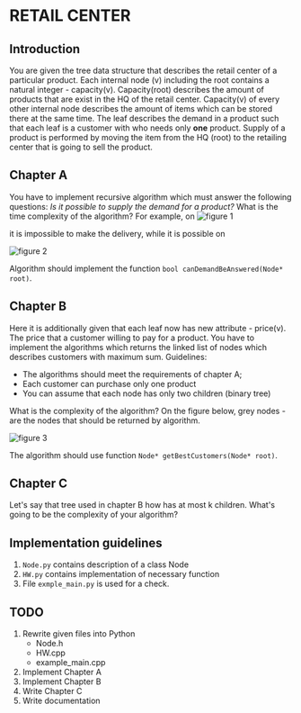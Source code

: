 # RETAIL CENTER

## Introduction
You are given the tree data structure that describes the retail center of a particular product. Each internal node (v) including the root contains a natural integer - capacity(v). Capacity(root) describes the amount of products that are exist in the HQ of the retail center. Capacity(v) of every other internal node describes the amount of items which can be stored there at the same time. The leaf describes the demand in a product such that each leaf is a customer with who needs only **one** product. Supply of a product is performed by moving the item from the HQ (root) to the retailing center that is going to sell the product. 

## Chapter A
You have to implement recursive algorithm which must answer the following questions: *Is it possible to supply the demand for a product?* What is the time complexity of the algorithm? For example, on ![figure 1](https://raw.github.com/bolshchikov/retail-center/master/img/ex1.png) 

it is impossible to make the delivery, while it is possible on

![figure 2](https://raw.github.com/bolshchikov/retail-center/master/img/ex2.png)

Algorithm should implement the function `bool canDemandBeAnswered(Node* root)`.

## Chapter B
Here it is additionally given that each leaf now has new attribute - price(v). The price that a customer willing to pay for a product. You have to implement the algorithms which returns the linked list of nodes which describes customers with maximum sum. Guidelines:

* The algorithms should meet the requirements of chapter A;
* Each customer can purchase only one product
* You can assume that each node has only two children (binary tree)

What is the complexity of the algorithm?
On the figure below, grey nodes - are the nodes that should be returned by algorithm.

![figure 3](https://raw.github.com/bolshchikov/retail-center/master/img/ex3.png) 

The algorithm should use function `Node* getBestCustomers(Node* root)`.

## Chapter C
Let's say that tree used in chapter B how has at most k children. What's going to be the complexity of your algorithm?

## Implementation guidelines
1. `Node.py` contains description of a class Node
2. `HW.py` contains implementation of necessary function
3. File `exmple_main.py` is used for a check.

## TODO
1. Rewrite given files into Python
	* Node.h
	* HW.cpp
	* example_main.cpp
2. Implement Chapter A
3. Implement Chapter B
4. Write Chapter C
5. Write documentation